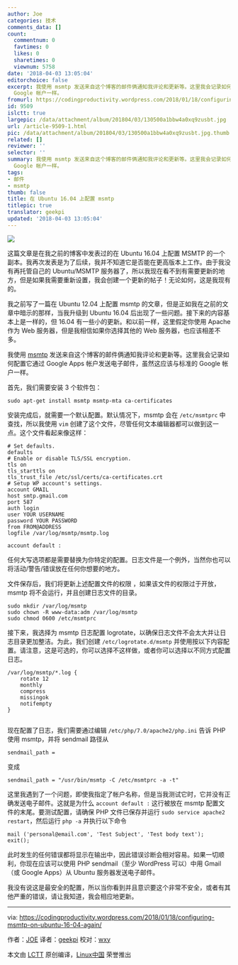 ```yaml
---
author: Joe
categories: 技术
comments_data: []
count:
  commentnum: 0
  favtimes: 0
  likes: 0
  sharetimes: 0
  viewnum: 5758
date: '2018-04-03 13:05:04'
editorchoice: false
excerpt: 我使用 msmtp 发送来自这个博客的邮件俩通知我评论和更新等。这里我会记录如何配置它通过 Google Apps 帐户发送电子邮件，虽然这应该与标准的
  Google 帐户一样。
fromurl: https://codingproductivity.wordpress.com/2018/01/18/configuring-msmtp-on-ubuntu-16-04-again/
id: 9509
islctt: true
largepic: /data/attachment/album/201804/03/130500a1bbw4a0xq9zusbt.jpg
url: /article-9509-1.html
pic: /data/attachment/album/201804/03/130500a1bbw4a0xq9zusbt.jpg.thumb.jpg
related: []
reviewer: ''
selector: ''
summary: 我使用 msmtp 发送来自这个博客的邮件俩通知我评论和更新等。这里我会记录如何配置它通过 Google Apps 帐户发送电子邮件，虽然这应该与标准的
  Google 帐户一样。
tags:
- 邮件
- msmtp
thumb: false
title: 在 Ubuntu 16.04 上配置 msmtp
titlepic: true
translator: geekpi
updated: '2018-04-03 13:05:04'
---
```


![](/data/attachment/album/201804/03/130500a1bbw4a0xq9zusbt.jpg)


这篇文章是在我之前的博客中发表过的在 Ubuntu 16.04 上配置 MSMTP 的一个副本。我再次发表是为了后续，我并不知道它是否能在更高版本上工作。由于我没有再托管自己的 Ubuntu/MSMTP 服务器了，所以我现在看不到有需要更新的地方，但是如果我需要重新设置，我会创建一个更新的帖子！无论如何，这是我现有的。


我之前写了一篇在 Ubuntu 12.04 上配置 msmtp 的文章，但是正如我在之前的文章中暗示的那样，当我升级到 Ubuntu 16.04 后出现了一些问题。接下来的内容基本上是一样的，但 16.04 有一些小的更新。和以前一样，这里假定你使用 Apache 作为 Web 服务器，但是我相信如果你选择其他的 Web 服务器，也应该相差不多。


我使用 [msmtp](http://msmtp.sourceforge.net/) 发送来自这个博客的邮件俩通知我评论和更新等。这里我会记录如何配置它通过 Google Apps 帐户发送电子邮件，虽然这应该与标准的 Google 帐户一样。


首先，我们需要安装 3 个软件包：



```
sudo apt-get install msmtp msmtp-mta ca-certificates

```

安装完成后，就需要一个默认配置。默认情况下，msmtp 会在 `/etc/msmtprc` 中查找，所以我使用 `vim` 创建了这个文件，尽管任何文本编辑器都可以做到这一点。这个文件看起来像这样：



```
# Set defaults.
defaults
# Enable or disable TLS/SSL encryption.
tls on
tls_starttls on
tls_trust_file /etc/ssl/certs/ca-certificates.crt
# Setup WP account's settings.
account GMAIL
host smtp.gmail.com
port 587
auth login
user YOUR USERNAME
password YOUR PASSWORD
from FROM@ADDRESS
logfile /var/log/msmtp/msmtp.log

account default :

```

任何大写选项都是需要替换为你特定的配置。日志文件是一个例外，当然你也可以将活动/警告/错误放在任何你想要的地方。


文件保存后，我们将更新上述配置文件的权限 ，如果该文件的权限过于开放，msmtp 将不会运行，并且创建日志文件的目录。



```
sudo mkdir /var/log/msmtp
sudo chown -R www-data:adm /var/log/msmtp
sudo chmod 0600 /etc/msmtprc

```

接下来，我选择为 msmtp 日志配置 logrotate，以确保日志文件不会太大并让日志目录更加整洁。为此，我们创建 `/etc/logrotate.d/msmtp` 并使用按以下内容配置。请注意，这是可选的，你可以选择不这样做，或者你可以选择以不同方式配置日志。



```
/var/log/msmtp/*.log {
    rotate 12
    monthly
    compress
    missingok
    notifempty
}


```

现在配置了日志，我们需要通过编辑 `/etc/php/7.0/apache2/php.ini` 告诉 PHP 使用 msmtp，并将 sendmail 路径从



```
sendmail_path =

```

变成



```
sendmail_path = "/usr/bin/msmtp -C /etc/msmtprc -a -t"

```

这里我遇到了一个问题，即使我指定了帐户名称，但是当我测试它时，它并没有正确发送电子邮件。这就是为什么 `account default :` 这行被放在 msmtp 配置文件的末尾。要测试配置，请确保 PHP 文件已保存并运行 `sudo service apache2 restart`，然后运行 `php -a` 并执行以下命令



```
mail ('personal@email.com', 'Test Subject', 'Test body text');
exit();

```

此时发生的任何错误都将显示在输出中，因此错误诊断会相对容易。如果一切顺利，你现在应该可以使用 PHP sendmail（至少 WordPress 可以）中用 Gmail（或 Google Apps）从 Ubuntu 服务器发送电子邮件。


我没有说这是最安全的配置，所以当你看到并且意识要这个非常不安全，或者有其他严重的错误，请让我知道，我会相应地更新。




---


via: <https://codingproductivity.wordpress.com/2018/01/18/configuring-msmtp-on-ubuntu-16-04-again/>


作者：[JOE](https://codingproductivity.wordpress.com/author/joeb454/) 译者：[geekpi](https://github.com/geekpi) 校对：[wxy](https://github.com/wxy)


本文由 [LCTT](https://github.com/LCTT/TranslateProject) 原创编译，[Linux中国](https://linux.cn/) 荣誉推出